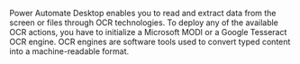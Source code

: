 Power Automate Desktop enables you to read and extract data from the screen or files through OCR technologies. To deploy any of the available OCR actions, you have to initialize a Microsoft MODI or a Google Tesseract OCR engine. OCR engines are software tools used to convert typed content into a machine-readable format.
